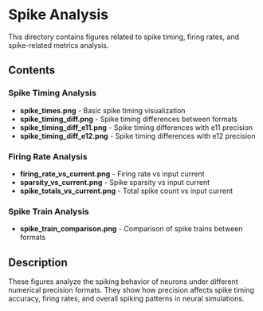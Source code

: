 # Spike Analysis

This directory contains figures related to spike timing, firing rates, and spike-related metrics analysis.

## Contents

### Spike Timing Analysis
- **spike_times.png** - Basic spike timing visualization
- **spike_timing_diff.png** - Spike timing differences between formats
- **spike_timing_diff_e11.png** - Spike timing differences with e11 precision
- **spike_timing_diff_e12.png** - Spike timing differences with e12 precision

### Firing Rate Analysis
- **firing_rate_vs_current.png** - Firing rate vs input current
- **sparsity_vs_current.png** - Spike sparsity vs input current
- **spike_totals_vs_current.png** - Total spike count vs input current

### Spike Train Analysis
- **spike_train_comparison.png** - Comparison of spike trains between formats

## Description

These figures analyze the spiking behavior of neurons under different numerical precision formats. They show how precision affects spike timing accuracy, firing rates, and overall spiking patterns in neural simulations. 